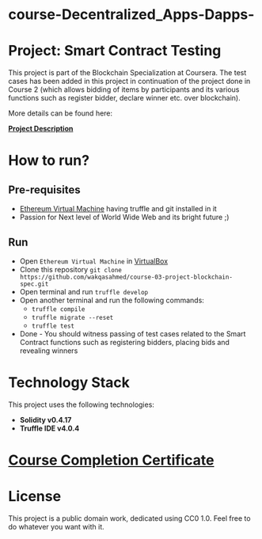 # course-Decentralized_Apps-Dapps-
# Project: Smart Contract Testing

This project is part of the Blockchain Specialization at Coursera. The test cases has been added in this project in continuation of the project done in Course 2 (which allows bidding of items by participants and its various functions such as register bidder, declare winner etc. over blockchain).

More details can be found here:

**[Project Description](./Project_Description.pdf)**

# How to run?

## Pre-requisites
- [Ethereum Virtual Machine](https://d3c33hcgiwev3.cloudfront.net/dmqNFFXGEei6-Q5oMlIdTA_768a70b055c611e88479c3632c932c44_Ethereum.ova?Expires=1536537600&amp;Signature=g04D2tWMgldqhChUrmrFeBwYbCZTzUliepY-eG1xlKWzMs8jOaYDPZZXqb~lHZEBRnzUwzYPFXjoJo1tOuHdMAiMKlKaEUYpcfxkBWJRYuJe2DbGQOESWUIYwC6VM7C1iDqQF9dZLVJUyNRYVTLfppAupUi8bKNAFOZOBTBIRZ4_&amp;Key-Pair-Id=APKAJLTNE6QMUY6HBC5A) having truffle and git installed in it
- Passion for Next level of World Wide Web and its bright future ;)

## Run
- Open `Ethereum Virtual Machine` in [VirtualBox](https://www.virtualbox.org/wiki/Downloads)
- Clone this repository `git clone https://github.com/wakqasahmed/course-03-project-blockchain-spec.git`
- Open terminal and run `truffle develop`
- Open another terminal and run the following commands:
  - `truffle compile`
  - `truffle migrate --reset`
  - `truffle test`
- Done - You should witness passing of test cases related to the Smart Contract functions such as registering bidders, placing bids and revealing winners

# Technology Stack
This project uses the following technologies:
- **Solidity v0.4.17**
- **Truffle IDE v4.0.4**

# [Course Completion Certificate](https://coursera.org/share/aea8cb2cc81ec5cb53c575811da5fa81)

# License
This project is a public domain work, dedicated using CC0 1.0. Feel free to do whatever you want with it. 
